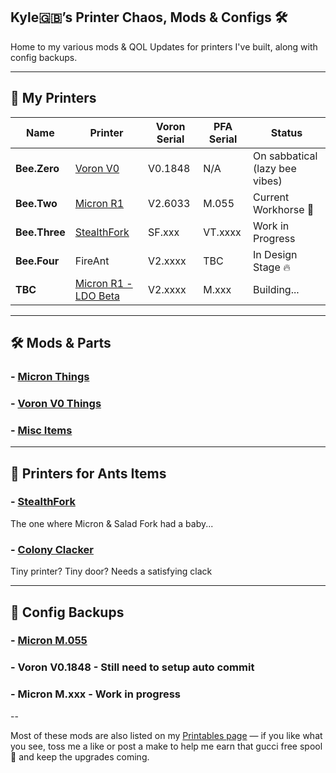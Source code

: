 ## Kyle🇬🇧’s Printer Chaos, Mods & Configs 🛠️
Home to my various mods & QOL Updates for printers I've built, along with config backups.


---


## 🐝 My Printers
|**Name**|**Printer**|**Voron Serial**|**PFA Serial**|**Status**|
|-----|-----|-----|-----|-----|
| **Bee.Zero** | [Voron V0](https://vorondesign.com/voron0.2) | V0.1848 | N/A | On sabbatical (lazy bee vibes) |
| **Bee.Two** | [Micron R1](https://github.com/PrintersForAnts/Micron) | V2.6033 | M.055 | Current Workhorse 🐝 |
| **Bee.Three** | [StealthFork](https://github.com/PrintersForAnts/StealthFork) | SF.xxx | VT.xxxx | Work in Progress |
| **Bee.Four** | FireAnt | V2.xxxx | TBC | In Design Stage 🔥 |
| **TBC** | [Micron R1 - LDO Beta](https://github.com/PrintersForAnts/Micron) | V2.xxxx | M.xxx | Building... |


---


## 🛠️ Mods & Parts

### - [Micron Things](https://github.com/Jadecky/Printer-Mods/tree/main/Micron%2B)

### - [Voron V0 Things](https://github.com/Jadecky/Printer_Mods/tree/main/V0)

### - [Misc Items](https://github.com/Jadecky/Printer_Mods/tree/main/Misc%20Items)


---


## 🐜 Printers for Ants Items

### - [StealthFork](https://github.com/PrintersForAnts/StealthFork)
The one where Micron & Salad Fork had a baby...

### - [Colony Clacker](https://github.com/PrintersForAnts/ColonyClacker)
Tiny printer? Tiny door? Needs a satisfying clack


---


## 💾 Config Backups

### - [**Micron M.055**](https://github.com/Jadecky/Micron_Configs)

### - **Voron V0.1848** - Still need to setup auto commit 

### - **Micron M.xxx** - Work in progress


--


Most of these mods are also listed on my [Printables page](https://www.printables.com/@Jadecky3D/models) — if you like what you see, toss me a like or post a make to help me earn that gucci free spool 🧵 and keep the upgrades coming.
